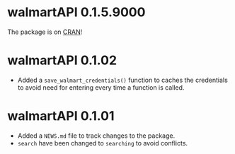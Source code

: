 # walmartAPI 0.1.5.9000

The package is on [CRAN](https://cran.r-project.org/web/packages/walmartAPI/index.html)!

# walmartAPI 0.1.02

* Added a `save_walmart_credentials()` function to caches the credentials to avoid need for entering every time a function is called.


# walmartAPI 0.1.01

* Added a `NEWS.md` file to track changes to the package.
* `search` have been changed to `searching` to avoid conflicts.
